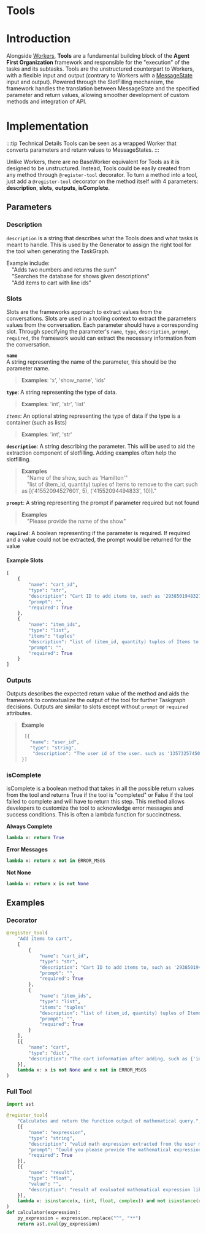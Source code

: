# Tools

# Introduction
Alongside [Workers](./Workers), **Tools** are a fundamental building block of the **Agent First Organization** framework and responsible for the "execution" of the tasks and its subtasks. Tools are the unstructured counterpart to Workers, with a flexible input and output (contrary to Workers with a [MessageState](./MessageState.md) input and output). Powered through the SlotFilling mechanism, the framework handles the translation between MessageState and the specified parameter and return values, allowing smoother development of custom methods and integration of API. 

# Implementation
:::tip  Technical Details
Tools can be seen as a wrapped Worker that converts parameters and return values to MessageStates.
:::

Unlike Workers, there are no BaseWorker equivalent for Tools as it is designed to be unstructured. Instead, Tools could be easily created from any method through `@register-tool` decorator. To turn a method into a tool, just add a `@register-tool` decorator on the method itself with 4 parameters: **description**, **slots**, **outputs**, **isComplete**.

## Parameters
### Description
`description` is a string that describes what the Tools does and what tasks is meant to handle. This is used by the Generator to assign the right tool for the tool when generating the TaskGraph.

Example include:\
&emsp;"Adds two numbers and returns the sum"\
&emsp;"Searches the database for shows given descriptions"\
&emsp;"Add items to cart with line ids"

### Slots
Slots are the frameworks approach to extract values from the conversations. Slots are used in a tooling context to extract the parameters values from the conversation. Each parameter should have a corresponding slot. Through specifying the parameter's `name`, `type`, `description`, `prompt`, `required`, the framework would can extract the necessary information from the conversation. 

**`name`**\
A string representing the name of the parameter, this should be the parameter name.
> **Examples**: 'x', 'show_name', 'ids'

**`type`**: A string representing the type of data. 
> **Examples**: 'int', 'str', 'list'

*`items`*: An optional string representing the type of data if the type is a container (such as lists)
> **Examples**: 'int', 'str'

**`description`**: A string describing the parameter. This will be used to aid the extraction component of slotfilling. Adding examples often help the slotfilling.
> **Examples**\
> &emsp;"Name of the show, such as 'Hamilton'"\
> &emsp;"list of (item_id, quantity) tuples of Items to remove to the cart such as [('41552094527601', 5), ('41552094494833', 10)]."

**`prompt`**: A string representing the prompt if parameter required but not found
> **Examples**\
> &emsp;"Please provide the name of the show"

**`required`**: A boolean representing if the parameter is required. If required and a value could not be extracted, the prompt would be returned for the value

#### Example Slots
```py
[
    {
        "name": "cart_id",
        "type": "str",
        "description": "Cart ID to add items to, such as '2938501948327'",
        "prompt": "",
        "required": True
    },
    {
        "name": "item_ids",
        "type": "list",
        "items": "tuples"
        "description": "list of (item_id, quantity) tuples of Items to add to the cart such as [('41552094527601', 5), ('41552094494833', 10)].",
        "prompt": "",
        "required": True
    }
]
```

### Outputs
Outputs describes the expected return value of the method and aids the framework to contextualize the output of the tool for further Taskgraph decisions. Outputs are similar to slots except without `prompt` or `required` attributes.

> **Example**
> ```py 
>  [{
>    "name": "user_id",
>    "type": "string",
>     "description": "The user id of the user. such as '13573257450893'.",
> }]
> ```

### isComplete
isComplete is a boolean method that takes in all the possible return values from the tool and returns True if the tool is "completed" or False if the tool failed to complete and will have to return this step. This method allows developers to customize the tool to acknowledge error messages and success conditions. This is often a lambda function for succinctness.

**Always Complete**
```py
lambda x: return True
```

**Error Messages**
```py
lambda x: return x not in ERROR_MSGS
```

**Not None**
```py
lambda x: return x is not None
```

## Examples
### Decorator
```py
@register_tool(
    "Add items to cart",
    [
        {
            "name": "cart_id",
            "type": "str",
            "description": "Cart ID to add items to, such as '2938501948327'",
            "prompt": "",
            "required": True
        },
        {
            "name": "item_ids",
            "type": "list",
            "items": "tuples"
            "description": "list of (item_id, quantity) tuples of Items to add to the cart such as [('41552094527601', 5), ('41552094494833', 10)].",
            "prompt": "",
            "required": True
        }
    ],
    [{
        "name": "cart",
        "type": "dict",
        "description": "The cart information after adding, such as {'id': 'sample_cart', 'items': {'41552094527601': 5, '41552094494833': 10\}\}.",
    }],
    lambda x: x is not None and x not in ERROR_MSGS
)
```

### Full Tool
```py
import ast

@register_tool(
    "Calculates and return the function output of mathematical query.",
    [{
        "name": "expression",
        "type": "string",
        "description": "valid math expression extracted from the user message expressed with only numerical digits and these special characters ['(', ')', '+', '-', '*', '/', '%', '^'], like '21 * 2'",
        "prompt": "Could you please provide the mathematical expression?",
        "required": True
    }],
    [{
        "name": "result",
        "type": "float",
        "value": "",
        "description": "result of evaluated mathematical expression like 42",
    }],
    lambda x: isinstance(x, (int, float, complex)) and not isinstance(x, bool)
)
def calculator(expression):
    py_expression = expression.replace("^", "**")
    return ast.eval(py_expression)
```

